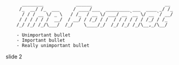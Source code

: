           ________            ______                           __
         /_  __/ /_  ___     / ____/___  _________ ___  ____ _/ /_
          / / / __ \/ _ \   / /_  / __ \/ ___/ __ `__ \/ __ `/ __/
         / / / / / /  __/  / __/ / /_/ / /  / / / / / / /_/ / /_
        /_/ /_/ /_/\___/  /_/    \____/_/  /_/ /_/ /_/\__,_/\__/

        - Unimportant bullet
        - Important bullet
        - Really unimportant bullet

















































































slide 2